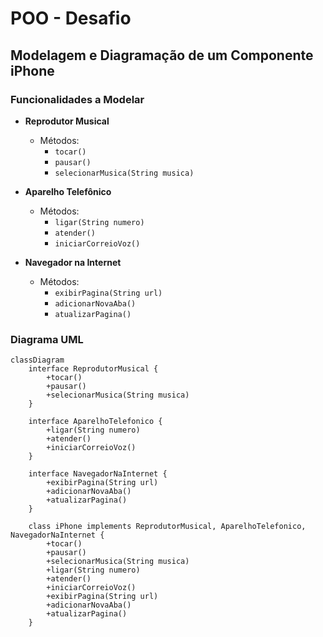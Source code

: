 # POO - Desafio

## Modelagem e Diagramação de um Componente iPhone

### Funcionalidades a Modelar

- **Reprodutor Musical**
  - Métodos:
    - `tocar()`
    - `pausar()`
    - `selecionarMusica(String musica)`

- **Aparelho Telefônico**
  - Métodos:
    - `ligar(String numero)`
    - `atender()`
    - `iniciarCorreioVoz()`

- **Navegador na Internet**
  - Métodos:
    - `exibirPagina(String url)`
    - `adicionarNovaAba()`
    - `atualizarPagina()`

### Diagrama UML

```mermaid
classDiagram
    interface ReprodutorMusical {
        +tocar()
        +pausar()
        +selecionarMusica(String musica)
    }
    
    interface AparelhoTelefonico {
        +ligar(String numero)
        +atender()
        +iniciarCorreioVoz()
    }
    
    interface NavegadorNaInternet {
        +exibirPagina(String url)
        +adicionarNovaAba()
        +atualizarPagina()
    }
    
    class iPhone implements ReprodutorMusical, AparelhoTelefonico, NavegadorNaInternet {
        +tocar()
        +pausar()
        +selecionarMusica(String musica)
        +ligar(String numero)
        +atender()
        +iniciarCorreioVoz()
        +exibirPagina(String url)
        +adicionarNovaAba()
        +atualizarPagina()
    }

